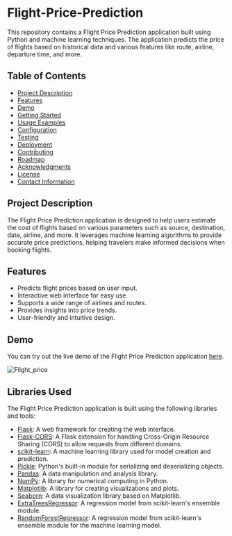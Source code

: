# Flight-Price-Prediction

This repository contains a Flight Price Prediction application built using Python and machine learning techniques. The application predicts the price of flights based on historical data and various features like route, airline, departure time, and more.

## Table of Contents

- [Project Description](#project-description)
- [Features](#features)
- [Demo](#demo)
- [Getting Started](#getting-started)
- [Usage Examples](#usage-examples)
- [Configuration](#configuration)
- [Testing](#testing)
- [Deployment](#deployment)
- [Contributing](#contributing)
- [Roadmap](#roadmap)
- [Acknowledgments](#acknowledgments)
- [License](#license)
- [Contact Information](#contact-information)

## Project Description

The Flight Price Prediction application is designed to help users estimate the cost of flights based on various parameters such as source, destination, date, airline, and more. It leverages machine learning algorithms to provide accurate price predictions, helping travelers make informed decisions when booking flights.

## Features

- Predicts flight prices based on user input.
- Interactive web interface for easy use.
- Supports a wide range of airlines and routes.
- Provides insights into price trends.
- User-friendly and intuitive design.

## Demo

You can try out the live demo of the Flight Price Prediction application [here](#).

![Flight_price](https://github.com/Ishika63/Flight-Price-Prediction/assets/80192358/e5e4ad77-b5cf-43e6-8d63-501d6812bda0)


## Libraries Used

The Flight Price Prediction application is built using the following libraries and tools:

- [Flask](https://flask.palletsprojects.com/): A web framework for creating the web interface.
- [Flask-CORS](https://flask-cors.readthedocs.io/): A Flask extension for handling Cross-Origin Resource Sharing (CORS) to allow requests from different domains.
- [scikit-learn](https://scikit-learn.org/): A machine learning library used for model creation and prediction.
- [Pickle](https://docs.python.org/3/library/pickle.html): Python's built-in module for serializing and deserializing objects.
- [Pandas](https://pandas.pydata.org/): A data manipulation and analysis library.
- [NumPy](https://numpy.org/): A library for numerical computing in Python.
- [Matplotlib](https://matplotlib.org/): A library for creating visualizations and plots.
- [Seaborn](https://seaborn.pydata.org/): A data visualization library based on Matplotlib.
- [ExtraTreesRegressor](https://scikit-learn.org/stable/modules/generated/sklearn.ensemble.ExtraTreesRegressor.html): A regression model from scikit-learn's ensemble module.
- [RandomForestRegressor](https://scikit-learn.org/stable/modules/generated/sklearn.ensemble.RandomForestRegressor.html): A regression model from scikit-learn's ensemble module for the machine learning model.
